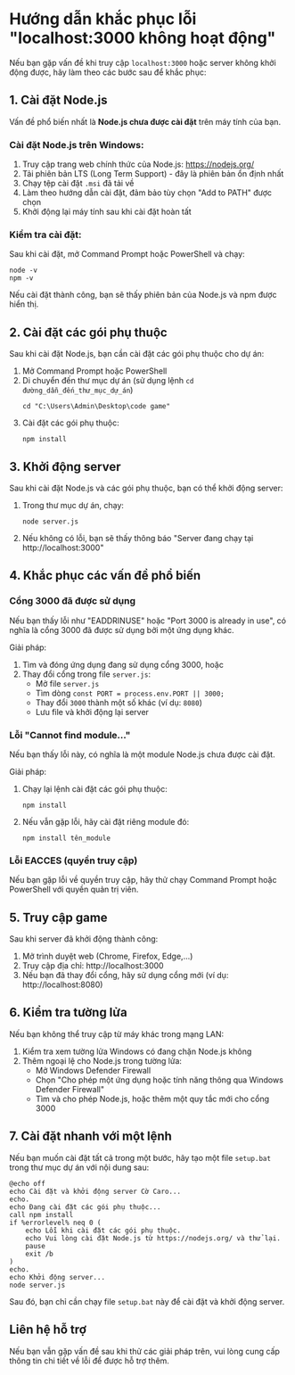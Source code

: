 # Hướng dẫn khắc phục lỗi "localhost:3000 không hoạt động"

Nếu bạn gặp vấn đề khi truy cập `localhost:3000` hoặc server không khởi động được, hãy làm theo các bước sau để khắc phục:

## 1. Cài đặt Node.js

Vấn đề phổ biến nhất là **Node.js chưa được cài đặt** trên máy tính của bạn.

### Cài đặt Node.js trên Windows:

1. Truy cập trang web chính thức của Node.js: https://nodejs.org/
2. Tải phiên bản LTS (Long Term Support) - đây là phiên bản ổn định nhất
3. Chạy tệp cài đặt `.msi` đã tải về
4. Làm theo hướng dẫn cài đặt, đảm bảo tùy chọn "Add to PATH" được chọn
5. Khởi động lại máy tính sau khi cài đặt hoàn tất

### Kiểm tra cài đặt:
Sau khi cài đặt, mở Command Prompt hoặc PowerShell và chạy:
```
node -v
npm -v
```

Nếu cài đặt thành công, bạn sẽ thấy phiên bản của Node.js và npm được hiển thị.

## 2. Cài đặt các gói phụ thuộc

Sau khi cài đặt Node.js, bạn cần cài đặt các gói phụ thuộc cho dự án:

1. Mở Command Prompt hoặc PowerShell
2. Di chuyển đến thư mục dự án (sử dụng lệnh `cd đường_dẫn_đến_thư_mục_dự_án`)
   ```
   cd "C:\Users\Admin\Desktop\code game"
   ```
3. Cài đặt các gói phụ thuộc:
   ```
   npm install
   ```

## 3. Khởi động server

Sau khi cài đặt Node.js và các gói phụ thuộc, bạn có thể khởi động server:

1. Trong thư mục dự án, chạy:
   ```
   node server.js
   ```
2. Nếu không có lỗi, bạn sẽ thấy thông báo "Server đang chạy tại http://localhost:3000"

## 4. Khắc phục các vấn đề phổ biến

### Cổng 3000 đã được sử dụng
Nếu bạn thấy lỗi như "EADDRINUSE" hoặc "Port 3000 is already in use", có nghĩa là cổng 3000 đã được sử dụng bởi một ứng dụng khác.

Giải pháp:
1. Tìm và đóng ứng dụng đang sử dụng cổng 3000, hoặc
2. Thay đổi cổng trong file `server.js`:
   - Mở file `server.js`
   - Tìm dòng `const PORT = process.env.PORT || 3000;`
   - Thay đổi `3000` thành một số khác (ví dụ: `8080`)
   - Lưu file và khởi động lại server

### Lỗi "Cannot find module..."
Nếu bạn thấy lỗi này, có nghĩa là một module Node.js chưa được cài đặt.

Giải pháp:
1. Chạy lại lệnh cài đặt các gói phụ thuộc:
   ```
   npm install
   ```
2. Nếu vẫn gặp lỗi, hãy cài đặt riêng module đó:
   ```
   npm install tên_module
   ```

### Lỗi EACCES (quyền truy cập)
Nếu bạn gặp lỗi về quyền truy cập, hãy thử chạy Command Prompt hoặc PowerShell với quyền quản trị viên.

## 5. Truy cập game

Sau khi server đã khởi động thành công:

1. Mở trình duyệt web (Chrome, Firefox, Edge,...)
2. Truy cập địa chỉ: http://localhost:3000
3. Nếu bạn đã thay đổi cổng, hãy sử dụng cổng mới (ví dụ: http://localhost:8080)

## 6. Kiểm tra tường lửa

Nếu bạn không thể truy cập từ máy khác trong mạng LAN:

1. Kiểm tra xem tường lửa Windows có đang chặn Node.js không
2. Thêm ngoại lệ cho Node.js trong tường lửa:
   - Mở Windows Defender Firewall
   - Chọn "Cho phép một ứng dụng hoặc tính năng thông qua Windows Defender Firewall"
   - Tìm và cho phép Node.js, hoặc thêm một quy tắc mới cho cổng 3000

## 7. Cài đặt nhanh với một lệnh

Nếu bạn muốn cài đặt tất cả trong một bước, hãy tạo một file `setup.bat` trong thư mục dự án với nội dung sau:

```batch
@echo off
echo Cài đặt và khởi động server Cờ Caro...
echo.
echo Đang cài đặt các gói phụ thuộc...
call npm install
if %errorlevel% neq 0 (
    echo Lỗi khi cài đặt các gói phụ thuộc.
    echo Vui lòng cài đặt Node.js từ https://nodejs.org/ và thử lại.
    pause
    exit /b
)
echo.
echo Khởi động server...
node server.js
```

Sau đó, bạn chỉ cần chạy file `setup.bat` này để cài đặt và khởi động server.

## Liên hệ hỗ trợ

Nếu bạn vẫn gặp vấn đề sau khi thử các giải pháp trên, vui lòng cung cấp thông tin chi tiết về lỗi để được hỗ trợ thêm. 